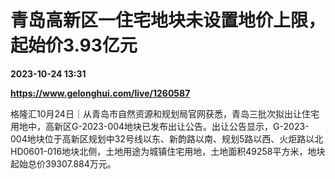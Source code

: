 # 青岛高新区一住宅地块未设置地价上限，起始价3.93亿元

**2023-10-24 13:31**

**https://www.gelonghui.com/live/1260587**

格隆汇10月24日｜从青岛市自然资源和规划局官网获悉，青岛三批次拟出让住宅用地中，高新区G-2023-004地块已发布出让公告。出让公告显示，G-2023-004地块位于高新区规划中32号线以东、新韵路以南、规划5路以西、火炬路以北HD0601-016地块北侧，土地用途为城镇住宅用地，土地面积49258平方米，地块起始总价39307.884万元。